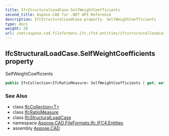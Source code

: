 ```yaml
---
title: IfcStructuralLoadCase.SelfWeightCoefficients
second_title: Aspose.CAD for .NET API Reference
description: IfcStructuralLoadCase property. SelfWeightCoefficients
type: docs
weight: 20
url: /net/aspose.cad.fileformats.ifc.ifc4.entities/ifcstructuralloadcase/selfweightcoefficients/
---
```

## IfcStructuralLoadCase.SelfWeightCoefficients property

SelfWeightCoefficients

```csharp
public IfcCollection<IfcRatioMeasure> SelfWeightCoefficients { get; set; }
```

### See Also

* class [IfcCollection&lt;T&gt;](../../../aspose.cad.fileformats.ifc/ifccollection-1/)
* class [IfcRatioMeasure](../../../aspose.cad.fileformats.ifc.ifc4.types/ifcratiomeasure/)
* class [IfcStructuralLoadCase](../)
* namespace [Aspose.CAD.FileFormats.Ifc.IFC4.Entities](../../ifcstructuralloadcase/)
* assembly [Aspose.CAD](../../../)


